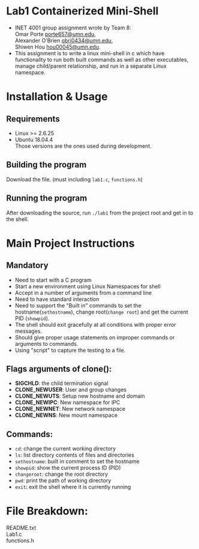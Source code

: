 # Lab1 Containerized Mini-Shell
   * INET 4001 group assignment wrote by Team 8: \
   Omar Porte <porte657@umn.edu>, \
   Alexander O'Brien <obri0434@umn.edu>, \
   Shiwen Hou <hou00045@umn.edu>.
   * This assignment is to write a linux mini-shell in c which have functionality to run both built commands as well as other executables, manage child/parent relationship, and run in a separate Linux namespace.
# Installation & Usage 
## Requirements
   * Linux >= 2.6.25
   * Ubuntu 18.04.4 \
Those versions are the ones used during development.
## Building the program
Download the file. (must including `lab1.c`, `functions.h`) 
## Running the program
After downloading the source, run `./lab1` from the project root and get in to the shell.
# Main Project Instructions
## Mandatory
* Need to start with a C program
* Start a new environment using Linux Namespaces for shell
* Accept in a number of arguments from a command line
* Need to have standard interaction
* Need to support the "Built in" commands to set the hostname(`sethostname`), change root(`change root`) and get the current PID (`showpid`).
* The shell should exit gracefully at all conditions with proper error messages.
* Should give proper usage statements on improper commands or arguments to commands.
* Using "script" to capture the testing to a file.
## Flags arguments of clone():
* **SIGCHLD**: the child termination signal
* **CLONE_NEWUSER**: User and group changes
* **CLONE_NEWUTS**: Setup new hostname and domain
* **CLONE_NEWIPC**: New namespace for IPC
* **CLONE_NEWNET**: New network namespace
* **CLONE_NEWNS**: New mount namespace
## Commands:
* `cd`: change the current working directory
* `ls`: list directory contents of files and directories
* `sethostname`: built in comment to set the hostname 
* `showpid`: show the current process ID (PID)
* `changeroot`: change the root directory
* `pwd`: print the path of working directory
* `exit`: exit the shell where it is currently running
# File Breakdown:
README.txt \
Lab1.c \
functions.h
